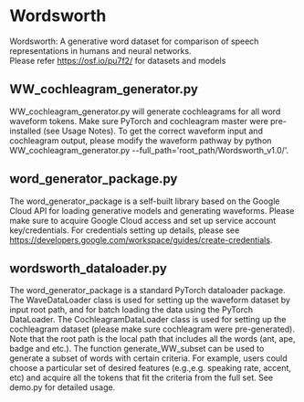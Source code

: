 # Wordsworth
Wordsworth: A generative word dataset for comparison of speech representations in humans and neural networks.    
Please refer https://osf.io/pu7f2/ for datasets and models

## WW_cochleagram_generator.py
WW_cochleagram_generator.py will generate cochleagrams for all word waveform tokens. Make sure PyTorch and cochleagram master were pre-installed (see Usage Notes). To get the correct waveform input and cochleagram output, please modify the waveform pathway by python WW_cochleagram_generator.py --full_path='root_path/Wordsworth_v1.0/'.

## word_generator_package.py
The word_generator_package is a self-built library based on the Google Cloud API for loading generative models and generating waveforms. Please make sure to acquire Google Cloud access and set up service account key/credentials. For credentials setting up details, please see https://developers.google.com/workspace/guides/create-credentials. 

## wordsworth_dataloader.py
The word_generator_package is a standard PyTorch dataloader package. The WaveDataLoader class is used for setting up the waveform dataset by input root path, and for batch loading the data using the PyTorch DataLoader. The CochleagramDataLoader class is used for setting up the cochleagram dataset (please make sure cochleagram were pre-generated). Note that the root path is the local path that includes all the words (ant, ape, badge and etc.). The function generate_WW_subset can be used to generate a subset of words with certain criteria. For example, users could choose a particular set of desired features (e.g.,e.g. speaking rate, accent, etc) and acquire all the tokens that fit the criteria from the full set. See demo.py for detailed usage. 
